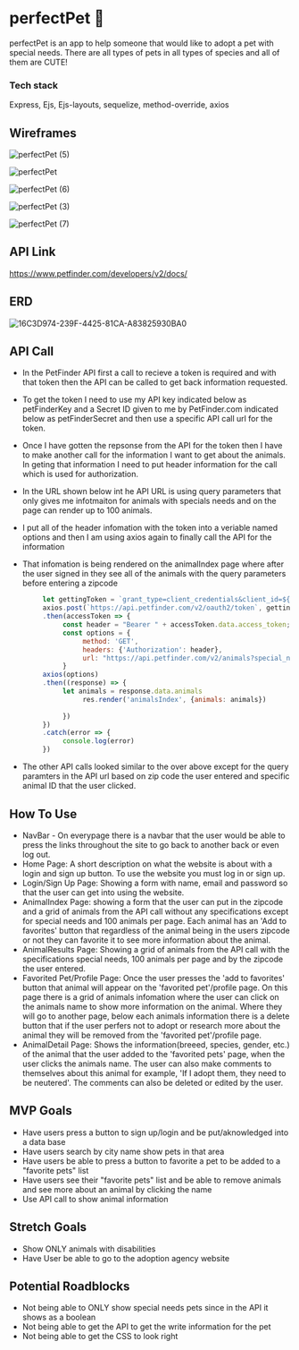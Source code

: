 # perfectPet 🐶

perfectPet is an app to help someone that would like to adopt a pet with special needs. There are all types of pets in all types of species and all of them are CUTE!

### Tech stack

Express, Ejs, Ejs-layouts, sequelize, method-override, axios

## Wireframes

![perfectPet (5)](https://user-images.githubusercontent.com/78924263/141401541-6ca5cd12-f41d-429e-848d-b1938128f4b9.png)

![perfectPet](https://user-images.githubusercontent.com/78924263/141401607-1988bd48-033b-4a39-894c-a22cf6bd0aa8.png)

![perfectPet (6)](https://user-images.githubusercontent.com/78924263/141401779-424abb3f-51b5-40c2-8855-34c891c3c76f.png)

![perfectPet (3)](https://user-images.githubusercontent.com/78924263/141401642-7f7d50ca-2654-4b8f-a48a-4e028adef009.png)

![perfectPet (7)](https://user-images.githubusercontent.com/78924263/141534683-953ef406-6216-46fa-94ad-3e03564e66bd.png)
         
## API Link

https://www.petfinder.com/developers/v2/docs/

## ERD

![16C3D974-239F-4425-81CA-A83825930BA0](https://user-images.githubusercontent.com/78924263/142742374-5d60a3f8-c452-4b98-9f73-935ddcfe758c.jpeg)

## API Call

- In the PetFinder API first a call to recieve a token is required and with that token then the API can be called to get back information requested.

- To get the token I need to use my API key indicated below as petFinderKey and a Secret ID given to me by PetFinder.com indicated below as petFinderSecret and then use a specific API call url for the token.
- Once I have gotten the repsonse from the API for the token then I have to make another call for the information I want to get about the animals. In geting that information I need to put header information for the call which is used for authorization.
- In the URL shown below int he API URL is using query parameters that only gives me infotmaiton for animals with specials needs and on the page can render up to 100 animals.
- I put all of the header infomation with the token into a veriable named options and then I am using axios again to finally call the API for the information
- That infomation is being rendered on the animalIndex page where after the user signed in they see all of the animals with the query parameters before entering a zipcode

     ``` js
          let gettingToken = `grant_type=client_credentials&client_id=${petFinderKey}&client_secret=${petFinderSecret}`
          axios.post(`https://api.petfinder.com/v2/oauth2/token`, gettingToken)
          .then(accessToken => {
               const header = "Bearer " + accessToken.data.access_token;
               const options = {
                    method: 'GET',
                    headers: {'Authorization': header},
                    url: "https://api.petfinder.com/v2/animals?special_needs=true&limit=100"
               }
          axios(options)
          .then((response) => {
               let animals = response.data.animals
                    res.render('animalsIndex', {animals: animals})  
               
               })
          })
          .catch(error => {
               console.log(error)
          })
     ```

- The other API calls looked similar to the over above except for the query paramters in the API url based on zip code the user entered and specific animal ID that the user clicked.

## How To Use

- NavBar - On everypage there is a navbar that the user would be able to press the links throughout the site to go back to another back or even log out.
- Home Page: A short description on what the website is about with a login and sign up button. To use the website you must log in or sign up.
- Login/Sign Up Page: Showing a form with name, email and password so that the user can get into using the website.
- AnimalIndex Page: showing a form that the user can put in the zipcode and a grid of animals from the API call without any specifications except for special needs and 100 animals per page. Each animal has an 'Add to favorites' button that regardless of the animal being in the users zipcode or not they can favorite it to see more information about the animal.
- AnimalResults Page: Showing a grid of animals from the API call with the specifications special needs, 100 animals per page and by the zipcode the user entered.
- Favorited Pet/Profile Page: Once the user presses the 'add to favorites' button that animal will appear on the 'favorited pet'/profile page. On this page there is a grid of animals infomation where the user can click on the animals name to show more information on the animal. Where they will go to another page, below each animals information there is a delete button that if the user perfers not to adopt or research more about the animal they will be removed from the 'favorited pet'/profile page.
- AnimalDetail Page: Shows the information(breeed, species, gender, etc.) of the animal that the user added to the 'favorited pets' page, when the user clicks the animals name. The user can also make comments to themselves about this animal for example, 'If I adopt them, they need to be neutered'. The comments can also be deleted or edited by the user.

## MVP Goals

- Have users press a button to sign up/login and be put/aknowledged into a data base
- Have users search by city name show pets in that area
- Have users be able to press a button to favorite a pet to be added to a "favorite pets" list
- Have users see their "favorite pets" list and be able to remove animals and see more about an animal by clicking the name
- Use API call to show animal information

## Stretch Goals

- Show ONLY animals with disabilities
- Have User be able to go to the adoption agency website

## Potential Roadblocks

- Not being able to ONLY show special needs pets since in the API it shows as a boolean
- Not being able to get the API to get the write information for the pet
- Not being able to get the CSS to look right